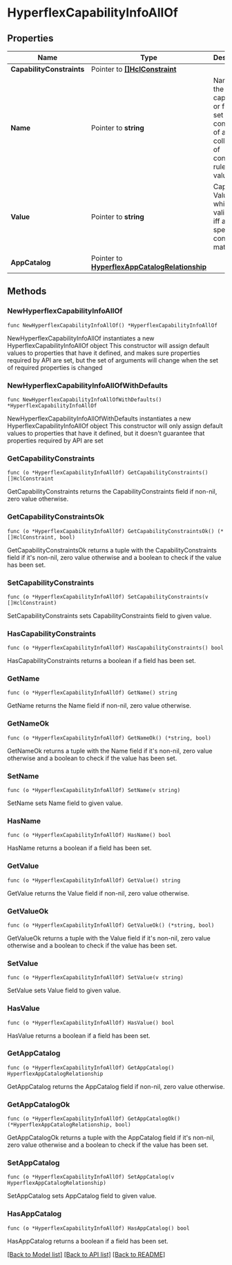 # HyperflexCapabilityInfoAllOf

## Properties

Name | Type | Description | Notes
------------ | ------------- | ------------- | -------------
**CapabilityConstraints** | Pointer to [**[]HclConstraint**](hcl.Constraint.md) |  | [optional] 
**Name** | Pointer to **string** | Name of the capability or feature set consisting of a collection of constraint rules and value. | [optional] 
**Value** | Pointer to **string** | Capability Value which is valid only iff all specified constraints match. | [optional] [readonly] 
**AppCatalog** | Pointer to [**HyperflexAppCatalogRelationship**](hyperflex.AppCatalog.Relationship.md) |  | [optional] 

## Methods

### NewHyperflexCapabilityInfoAllOf

`func NewHyperflexCapabilityInfoAllOf() *HyperflexCapabilityInfoAllOf`

NewHyperflexCapabilityInfoAllOf instantiates a new HyperflexCapabilityInfoAllOf object
This constructor will assign default values to properties that have it defined,
and makes sure properties required by API are set, but the set of arguments
will change when the set of required properties is changed

### NewHyperflexCapabilityInfoAllOfWithDefaults

`func NewHyperflexCapabilityInfoAllOfWithDefaults() *HyperflexCapabilityInfoAllOf`

NewHyperflexCapabilityInfoAllOfWithDefaults instantiates a new HyperflexCapabilityInfoAllOf object
This constructor will only assign default values to properties that have it defined,
but it doesn't guarantee that properties required by API are set

### GetCapabilityConstraints

`func (o *HyperflexCapabilityInfoAllOf) GetCapabilityConstraints() []HclConstraint`

GetCapabilityConstraints returns the CapabilityConstraints field if non-nil, zero value otherwise.

### GetCapabilityConstraintsOk

`func (o *HyperflexCapabilityInfoAllOf) GetCapabilityConstraintsOk() (*[]HclConstraint, bool)`

GetCapabilityConstraintsOk returns a tuple with the CapabilityConstraints field if it's non-nil, zero value otherwise
and a boolean to check if the value has been set.

### SetCapabilityConstraints

`func (o *HyperflexCapabilityInfoAllOf) SetCapabilityConstraints(v []HclConstraint)`

SetCapabilityConstraints sets CapabilityConstraints field to given value.

### HasCapabilityConstraints

`func (o *HyperflexCapabilityInfoAllOf) HasCapabilityConstraints() bool`

HasCapabilityConstraints returns a boolean if a field has been set.

### GetName

`func (o *HyperflexCapabilityInfoAllOf) GetName() string`

GetName returns the Name field if non-nil, zero value otherwise.

### GetNameOk

`func (o *HyperflexCapabilityInfoAllOf) GetNameOk() (*string, bool)`

GetNameOk returns a tuple with the Name field if it's non-nil, zero value otherwise
and a boolean to check if the value has been set.

### SetName

`func (o *HyperflexCapabilityInfoAllOf) SetName(v string)`

SetName sets Name field to given value.

### HasName

`func (o *HyperflexCapabilityInfoAllOf) HasName() bool`

HasName returns a boolean if a field has been set.

### GetValue

`func (o *HyperflexCapabilityInfoAllOf) GetValue() string`

GetValue returns the Value field if non-nil, zero value otherwise.

### GetValueOk

`func (o *HyperflexCapabilityInfoAllOf) GetValueOk() (*string, bool)`

GetValueOk returns a tuple with the Value field if it's non-nil, zero value otherwise
and a boolean to check if the value has been set.

### SetValue

`func (o *HyperflexCapabilityInfoAllOf) SetValue(v string)`

SetValue sets Value field to given value.

### HasValue

`func (o *HyperflexCapabilityInfoAllOf) HasValue() bool`

HasValue returns a boolean if a field has been set.

### GetAppCatalog

`func (o *HyperflexCapabilityInfoAllOf) GetAppCatalog() HyperflexAppCatalogRelationship`

GetAppCatalog returns the AppCatalog field if non-nil, zero value otherwise.

### GetAppCatalogOk

`func (o *HyperflexCapabilityInfoAllOf) GetAppCatalogOk() (*HyperflexAppCatalogRelationship, bool)`

GetAppCatalogOk returns a tuple with the AppCatalog field if it's non-nil, zero value otherwise
and a boolean to check if the value has been set.

### SetAppCatalog

`func (o *HyperflexCapabilityInfoAllOf) SetAppCatalog(v HyperflexAppCatalogRelationship)`

SetAppCatalog sets AppCatalog field to given value.

### HasAppCatalog

`func (o *HyperflexCapabilityInfoAllOf) HasAppCatalog() bool`

HasAppCatalog returns a boolean if a field has been set.


[[Back to Model list]](../README.md#documentation-for-models) [[Back to API list]](../README.md#documentation-for-api-endpoints) [[Back to README]](../README.md)


